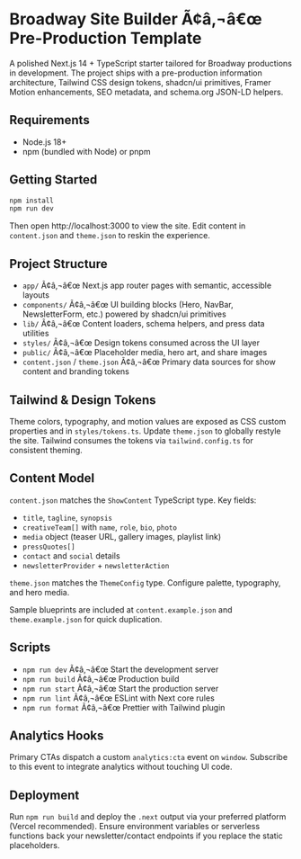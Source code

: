 # Broadway Site Builder Ã¢â‚¬â€œ Pre-Production Template

A polished Next.js 14 + TypeScript starter tailored for Broadway productions in development. The project ships with a pre-production information architecture, Tailwind CSS design tokens, shadcn/ui primitives, Framer Motion enhancements, SEO metadata, and schema.org JSON-LD helpers.

## Requirements

- Node.js 18+
- npm (bundled with Node) or pnpm

## Getting Started

```bash
npm install
npm run dev
```

Then open http://localhost:3000 to view the site. Edit content in `content.json` and `theme.json` to reskin the experience.

## Project Structure

- `app/` Ã¢â‚¬â€œ Next.js app router pages with semantic, accessible layouts
- `components/` Ã¢â‚¬â€œ UI building blocks (Hero, NavBar, NewsletterForm, etc.) powered by shadcn/ui primitives
- `lib/` Ã¢â‚¬â€œ Content loaders, schema helpers, and press data utilities
- `styles/` Ã¢â‚¬â€œ Design tokens consumed across the UI layer
- `public/` Ã¢â‚¬â€œ Placeholder media, hero art, and share images
- `content.json` / `theme.json` Ã¢â‚¬â€œ Primary data sources for show content and branding tokens

## Tailwind & Design Tokens

Theme colors, typography, and motion values are exposed as CSS custom properties and in `styles/tokens.ts`. Update `theme.json` to globally restyle the site. Tailwind consumes the tokens via `tailwind.config.ts` for consistent theming.

## Content Model

`content.json` matches the `ShowContent` TypeScript type. Key fields:

- `title`, `tagline`, `synopsis`
- `creativeTeam[]` with `name`, `role`, `bio`, `photo`
- `media` object (teaser URL, gallery images, playlist link)
- `pressQuotes[]`
- `contact` and `social` details
- `newsletterProvider` + `newsletterAction`

`theme.json` matches the `ThemeConfig` type. Configure palette, typography, and hero media.

Sample blueprints are included at `content.example.json` and `theme.example.json` for quick duplication.

## Scripts

- `npm run dev` Ã¢â‚¬â€œ Start the development server
- `npm run build` Ã¢â‚¬â€œ Production build
- `npm run start` Ã¢â‚¬â€œ Start the production server
- `npm run lint` Ã¢â‚¬â€œ ESLint with Next core rules
- `npm run format` Ã¢â‚¬â€œ Prettier with Tailwind plugin

## Analytics Hooks

Primary CTAs dispatch a custom `analytics:cta` event on `window`. Subscribe to this event to integrate analytics without touching UI code.

## Deployment

Run `npm run build` and deploy the `.next` output via your preferred platform (Vercel recommended). Ensure environment variables or serverless functions back your newsletter/contact endpoints if you replace the static placeholders.

